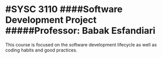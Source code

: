 #SYSC 3110
####Software Development Project
#####Professor: Babak Esfandiari
================================

This course is focused on the software development lifecycle as well as coding habits and good practices.

